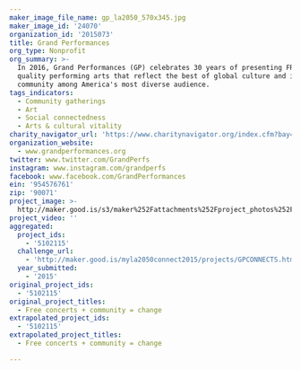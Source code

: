 ```yaml
---
maker_image_file_name: gp_la2050_570x345.jpg
maker_image_id: '24070'
organization_id: '2015073'
title: Grand Performances
org_type: Nonprofit
org_summary: >-
  In 2016, Grand Performances (GP) celebrates 30 years of presenting FREE, high
  quality performing arts that reflect the best of global culture and inspire
  community among America's most diverse audience.
tags_indicators:
  - Community gatherings
  - Art
  - Social connectedness
  - Arts & cultural vitality
charity_navigator_url: 'https://www.charitynavigator.org/index.cfm?bay=search.profile&ein=954576761'
organization_website:
  - www.grandperformances.org
twitter: www.twitter.com/GrandPerfs
instagram: www.instagram.com/grandperfs
facebook: www.facebook.com/GrandPerformances
ein: '954576761'
zip: '90071'
project_image: >-
  http://maker.good.is/s3/maker%252Fattachments%252Fproject_photos%252Fimages%252F24070%252Fdisplay%252Fgp_la2050_570x345.jpg=c570x385
project_video: ''
aggregated:
  project_ids:
    - '5102115'
  challenge_url:
    - 'http://maker.good.is/myla2050connect2015/projects/GPCONNECTS.html'
  year_submitted:
    - '2015'
original_project_ids:
  - '5102115'
original_project_titles:
  - Free concerts + community = change
extrapolated_project_ids:
  - '5102115'
extrapolated_project_titles:
  - Free concerts + community = change

---
```

